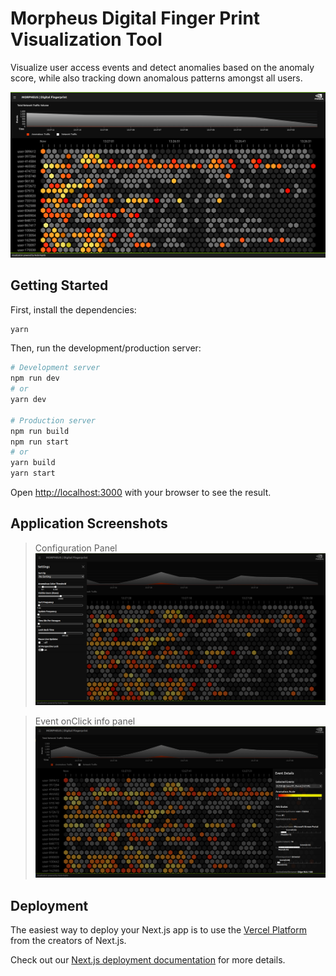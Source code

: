 # Morpheus Digital Finger Print Visualization Tool

Visualize user access events and detect anomalies based on the anomaly score, while also tracking down anomalous patterns amongst all users.

![homepage](./public/home1.png)

## Getting Started

First, install the dependencies:

```bash
yarn
```

Then, run the development/production server:

```bash
# Development server
npm run dev
# or
yarn dev

# Production server
npm run build
npm run start
# or
yarn build
yarn start
```

Open [http://localhost:3000](http://localhost:3000) with your browser to see the result.

## Application Screenshots

> Configuration Panel
> ![homepage2](./public/home2.png)

> Event onClick info panel
> ![homepage3](./public/home3.png)

## Deployment

The easiest way to deploy your Next.js app is to use the [Vercel Platform](https://vercel.com/new?utm_medium=default-template&filter=next.js&utm_source=create-next-app&utm_campaign=create-next-app-readme) from the creators of Next.js.

Check out our [Next.js deployment documentation](https://nextjs.org/docs/deployment) for more details.
